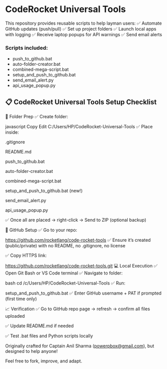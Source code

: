# CodeRocket Universal Tools

This repository provides reusable scripts to help layman users:
✅ Automate GitHub updates (push/pull)
✅ Set up project folders
✅ Launch local apps with logging
✅ Receive laptop popups for API warnings
✅ Send email alerts

### Scripts included:
- push_to_github.bat
- auto-folder-creator.bat
- combined-mega-script.bat
- setup_and_push_to_github.bat
- send_email_alert.py
- api_usage_popup.py

## 📋 CodeRocket Universal Tools Setup Checklist
📂 Folder Prep
✅ Create folder:

javascript
Copy
Edit
C:/Users/HP/CodeRocket-Universal-Tools
✅ Place inside:

.gitignore

README.md

push_to_github.bat

auto-folder-creator.bat

combined-mega-script.bat

setup_and_push_to_github.bat (new!)

send_email_alert.py

api_usage_popup.py

✅ Once all are placed → right-click → Send to ZIP (optional backup)

🔧 GitHub Setup
✅ Go to your repo:

https://github.com/rocketlang/code-rocket-tools
✅ Ensure it’s created (public/private) with no README, no .gitignore, no license

✅ Copy HTTPS link:

https://github.com/rocketlang/code-rocket-tools.git
💻 Local Execution
✅ Open Git Bash or VS Code terminal
✅ Navigate to folder:

bash
cd /c/Users/HP/CodeRocket-Universal-Tools
✅ Run:

setup_and_push_to_github.bat
✅ Enter GitHub username + PAT if prompted (first time only)

📈 Verification
✅ Go to GitHub repo page → refresh → confirm all files uploaded

✅ Update README.md if needed

✅ Test .bat files and Python scripts locally


Originally crafted for Captain Anil Sharma (powerpbox@gmail.com), but designed to help anyone!

Feel free to fork, improve, and adapt.

